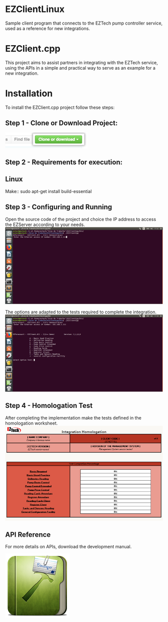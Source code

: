 # EZClientLinux
Sample client program that connects to the EZTech pump controller service, used as a reference for new integrations.

# EZClient.cpp #

This project aims to assist partners in integrating with the EZTech service, using the APIs in a simple and practical way to serve as an example for a new integration. 

# Installation #

To install the EZClient.cpp project follow these steps:

## Step 1 - Clone or Download Project:
[![CloneProject](https://github.com/EZTechBrasil/EZClientCpp/blob/master/Pictures/clone-repo-clone-url-button.png?raw=true)](https://help.github.com/articles/cloning-a-repository/)

## Step 2 - Requirements for execution:

## Linux
 Make::
	sudo apt-get install build-essential

## Step 3 - Configuring and Running

Open the source code of the project and choice the IP address to access the EZServer according to your needs.
[![EZClientCppConfigAdress](https://github.com/EZTechBrasil/EZClientLinux/blob/master/Pictures/img1.png
)](https://github.com/EZTechBrasil/EZClientLinux/blob/master/Pictures/img1.png
)

The options are adapted to the tests required to complete the integration.
[![EZClientCppMain](https://github.com/EZTechBrasil/EZClientLinux/blob/master/Pictures/img2.png)](https://github.com/EZTechBrasil/EZClientLinux/blob/master/Pictures/img2.png)

## Step 4 - Homologation Test

After completing the implementation make the tests defined in the homologation worksheet.
[![HomologationTest](https://github.com/EZTechBrasil/EZClientCpp/blob/master/Pictures/IntegrationHomologation.png)](https://github.com/EZTechBrasil/Integracao/raw/master/downloads/IntegrationHomologationV1_5.xlsx)

## API Reference

For more details on APIs, download the development manual.

[![Quickstart Manual](https://github.com/EZTechBrasil/EZClientCpp/blob/Eric/Pictures/Developer.png)](http://www.execweb.com.br/eztech/EZAdmin/downloads/ManualDesenvolvimento.pdf)

